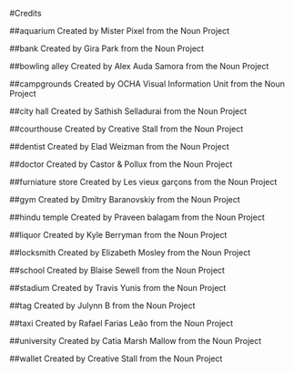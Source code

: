 #Credits

##aquarium
Created by Mister Pixel
from the Noun Project

##bank
 Created by Gira Park
 from the Noun Project

##bowling alley
Created by Alex Auda Samora
from the Noun Project

##campgrounds
Created by OCHA Visual Information Unit
from the Noun Project

##city hall
Created by Sathish Selladurai
from the Noun Project

##courthouse
Created by Creative Stall
from the Noun Project

##dentist
Created by Elad Weizman
from the Noun Project

##doctor
Created by Castor & Pollux
from the Noun Project

##furniature store
Created by Les vieux garçons
from the Noun Project

##gym
Created by Dmitry Baranovskiy
from the Noun Project

##hindu temple
Created by Praveen balagam
from the Noun Project

##liquor
Created by Kyle Berryman
from the Noun Project

##locksmith
Created by Elizabeth Mosley
from the Noun Project

##school
Created by Blaise Sewell
from the Noun Project

##stadium
Created by Travis Yunis
from the Noun Project

##tag
Created by Julynn B
from the Noun Project

##taxi
Created by Rafael Farias Leão
from the Noun Project

##university
Created by Catia Marsh Mallow
from the Noun Project

##wallet
Created by Creative Stall
from the Noun Project
